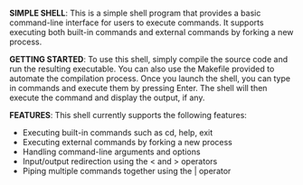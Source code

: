 **SIMPLE SHELL**:
This is a simple shell program that provides a basic command-line interface for users to execute commands. It supports executing both built-in commands and external commands by forking a new process.

**GETTING STARTED**:
To use this shell, simply compile the source code and run the resulting executable. You can also use the Makefile provided to automate the compilation process.
Once you launch the shell, you can type in commands and execute them by pressing Enter. The shell will then execute the command and display the output, if any.

**FEATURES**:
This shell currently supports the following features:
* Executing built-in commands such as cd, help, exit
* Executing external commands by forking a new process
* Handling command-line arguments and options
* Input/output redirection using the < and > operators
* Piping multiple commands together using the | operator
